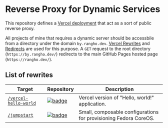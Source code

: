 # Reverse Proxy for Dynamic Services

This repository defines a [Vercel deployment](https://by-rangho-dev.vercel.app) that act as a sort of public reverse proxy.

All projects of mine that requires a dynamic server should be accessbile from a directory under the domain `by.rangho.dev`.
[Vercel Rewrites](https://vercel.com/docs/edge-network/rewrites) and [Redirects](https://vercel.com/docs/edge-network/redirects) are used for this purpose.
A `GET` request to the root directory (`https://by.rangho.dev/`) redirects to the main GitHub Pages hosted page (`https://rangho.dev/`).

## List of rewrites

| Target                                                            | Repository                                               | Description                                                      |
|-------------------------------------------------------------------|----------------------------------------------------------|------------------------------------------------------------------|
| [`/vercel-hello-world`](https://by.rangho.dev/vercel-hello-world) | [![badge]](https://github.com/RangHo/vercel-hello-world) | Vercel version of "Hello, world!" application.                   |
| [`/jumpstart`](https://by.rangho.dev/jumpstart)                   | [![badge]](https://github.com/RangHo/jumpstart)          | Small, composable configurations for provisioning Fedora CoreOS. |

[badge]: https://img.shields.io/badge/github-181717?style=for-the-badge&logo=github&logoColor=white "GitHub"
